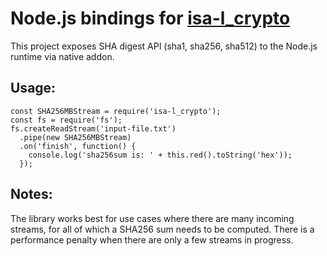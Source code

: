# Node.js bindings for [isa-l_crypto](https://github.com/01org/isa-l_crypto)
This project exposes SHA digest API (sha1, sha256, sha512) to the Node.js runtime via native addon.

## Usage:

```JS
const SHA256MBStream = require('isa-l_crypto');
const fs = require('fs');
fs.createReadStream('input-file.txt')
  .pipe(new SHA256MBStream)
  .on('finish', function() {
    console.log('sha256sum is: ' + this.red().toString('hex'));
  });
```

## Notes:

The library works best for use cases where there are many incoming streams, for
all of which a SHA256 sum needs to be computed. There is a performance penalty
when there are only a few streams in progress.
